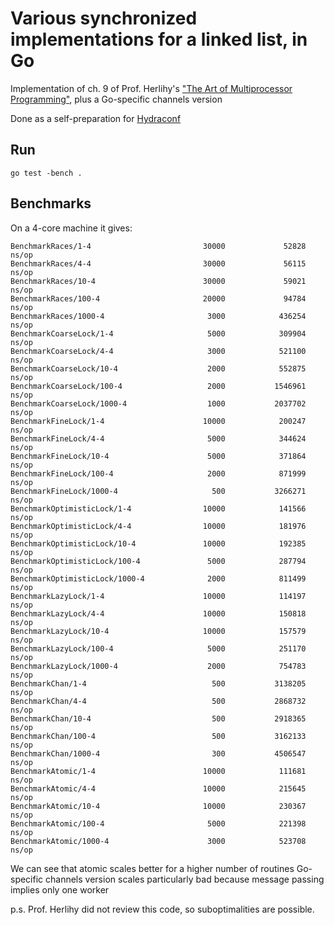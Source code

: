 # Various synchronized implementations for a linked list, in Go

Implementation of ch. 9 of Prof. Herlihy's ["The Art of Multiprocessor Programming"](https://www.amazon.com/Art-Multiprocessor-Programming-Revised-Reprint/dp/0123973376), plus a Go-specific channels version

Done as a self-preparation for [Hydraconf](https://hydraconf.com/)

## Run
`go test -bench .`

## Benchmarks
On a 4-core machine it gives:

```
BenchmarkRaces/1-4                         30000             52828 ns/op
BenchmarkRaces/4-4                         30000             56115 ns/op
BenchmarkRaces/10-4                        30000             59021 ns/op
BenchmarkRaces/100-4                       20000             94784 ns/op
BenchmarkRaces/1000-4                       3000            436254 ns/op
BenchmarkCoarseLock/1-4                     5000            309904 ns/op
BenchmarkCoarseLock/4-4                     3000            521100 ns/op
BenchmarkCoarseLock/10-4                    2000            552875 ns/op
BenchmarkCoarseLock/100-4                   2000           1546961 ns/op
BenchmarkCoarseLock/1000-4                  1000           2037702 ns/op
BenchmarkFineLock/1-4                      10000            200247 ns/op
BenchmarkFineLock/4-4                       5000            344624 ns/op
BenchmarkFineLock/10-4                      5000            371864 ns/op
BenchmarkFineLock/100-4                     2000            871999 ns/op
BenchmarkFineLock/1000-4                     500           3266271 ns/op
BenchmarkOptimisticLock/1-4                10000            141566 ns/op
BenchmarkOptimisticLock/4-4                10000            181976 ns/op
BenchmarkOptimisticLock/10-4               10000            192385 ns/op
BenchmarkOptimisticLock/100-4               5000            287794 ns/op
BenchmarkOptimisticLock/1000-4              2000            811499 ns/op
BenchmarkLazyLock/1-4                      10000            114197 ns/op
BenchmarkLazyLock/4-4                      10000            150818 ns/op
BenchmarkLazyLock/10-4                     10000            157579 ns/op
BenchmarkLazyLock/100-4                     5000            251170 ns/op
BenchmarkLazyLock/1000-4                    2000            754783 ns/op
BenchmarkChan/1-4                            500           3138205 ns/op
BenchmarkChan/4-4                            500           2868732 ns/op
BenchmarkChan/10-4                           500           2918365 ns/op
BenchmarkChan/100-4                          500           3162133 ns/op
BenchmarkChan/1000-4                         300           4506547 ns/op
BenchmarkAtomic/1-4                        10000            111681 ns/op
BenchmarkAtomic/4-4                        10000            215645 ns/op
BenchmarkAtomic/10-4                       10000            230367 ns/op
BenchmarkAtomic/100-4                       5000            221398 ns/op
BenchmarkAtomic/1000-4                      3000            523708 ns/op

```

We can see that atomic scales better for a higher number of routines
Go-specific channels version scales particularly bad because message passing implies only one worker


p.s. Prof. Herlihy did not review this code, so suboptimalities are possible.



